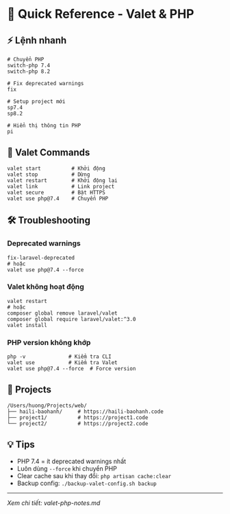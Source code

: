# 🚀 Quick Reference - Valet & PHP

## ⚡ Lệnh nhanh

```fish
# Chuyển PHP
switch-php 7.4
switch-php 8.2

# Fix deprecated warnings
fix

# Setup project mới
sp7.4
sp8.2

# Hiển thị thông tin PHP
pi
```

## 🔧 Valet Commands

```fish
valet start          # Khởi động
valet stop           # Dừng
valet restart        # Khởi động lại
valet link           # Link project
valet secure         # Bật HTTPS
valet use php@7.4    # Chuyển PHP
```

## 🛠️ Troubleshooting

### Deprecated warnings
```fish
fix-laravel-deprecated
# hoặc
valet use php@7.4 --force
```

### Valet không hoạt động
```fish
valet restart
# hoặc
composer global remove laravel/valet
composer global require laravel/valet:^3.0
valet install
```

### PHP version không khớp
```fish
php -v              # Kiểm tra CLI
valet use           # Kiểm tra Valet
valet use php@7.4 --force  # Force version
```

## 📁 Projects

```
/Users/huong/Projects/web/
├── haili-baohanh/     # https://haili-baohanh.code
├── project1/          # https://project1.code
└── project2/          # https://project2.code
```

## 💡 Tips

- PHP 7.4 = ít deprecated warnings nhất
- Luôn dùng `--force` khi chuyển PHP
- Clear cache sau khi thay đổi: `php artisan cache:clear`
- Backup config: `./backup-valet-config.sh backup`

---
*Xem chi tiết: valet-php-notes.md*
